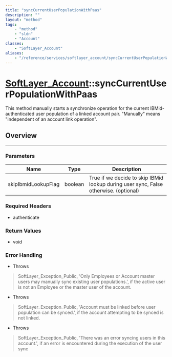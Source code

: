 ```yaml
---
title: "syncCurrentUserPopulationWithPaas"
description: ""
layout: "method"
tags:
    - "method"
    - "sldn"
    - "Account"
classes:
    - "SoftLayer_Account"
aliases:
    - "/reference/services/softlayer_account/syncCurrentUserPopulationWithPaas"
---
```

# [SoftLayer_Account](/reference/services/SoftLayer_Account)::syncCurrentUserPopulationWithPaas

This method manually starts a synchronize operation for the current IBMid-authenticated user population of a linked account pair. "Manually" means "independent of an account link operation". 


## Overview 


-----

### Parameters 
|Name | Type | Description |
| --- | --- | --- |
|skipIbmidLookupFlag| boolean| True if we decide to skip IBMid lookup during user sync, False otherwise. (optional)|


### Required Headers
* authenticate


### Return Values
* void



### Error Handling

* Throws 

> SoftLayer_Exception_Public, 'Only Employees or Account master users may manually sync existing user populations.', if the active user is not an Employee or the master user of the account. 

* Throws 

> SoftLayer_Exception_Public, 'Account must be linked before user population can be synced.', if the account attempting to be synced is not linked. 

* Throws 

> SoftLayer_Exception_Public, 'There was an error syncing users in this account.', if an error is encountered during the execution of the user sync 



